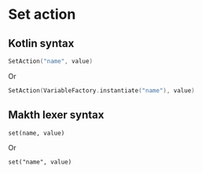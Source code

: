 # Set action

## Kotlin syntax

```kotlin
SetAction("name", value)
```

Or

```kotlin
SetAction(VariableFactory.instantiate("name"), value)
```

## Makth lexer syntax

```
set(name, value)
```

Or

```
set("name", value)
```
